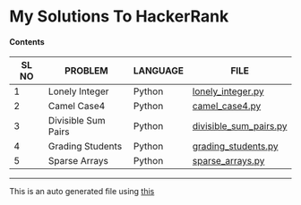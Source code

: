 # My Solutions To HackerRank 
#### Contents 
|SL NO                                           |PROBLEM                                         |LANGUAGE                                        |FILE                                            |
|------------------------------------------------|------------------------------------------------|------------------------------------------------|------------------------------------------------|
|1                                               |Lonely Integer                                  |Python                                          |[lonely_integer.py](lonely_integer.py)          |
|2                                               |Camel Case4                                     |Python                                          |[camel_case4.py](camel_case4.py)                |
|3                                               |Divisible Sum Pairs                             |Python                                          |[divisible_sum_pairs.py](divisible_sum_pairs.py)|
|4                                               |Grading Students                                |Python                                          |[grading_students.py](grading_students.py)      |
|5                                               |Sparse Arrays                                   |Python                                          |[sparse_arrays.py](sparse_arrays.py)            |

***
This is an auto generated file using [this](repo_utils/readme_builder.py)
